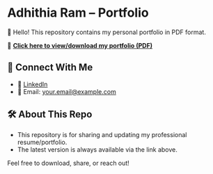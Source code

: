 # Adhithia Ram – Portfolio

👋 Hello! This repository contains my personal portfolio in PDF format.

📄 **[Click here to view/download my portfolio (PDF)](https://github.com/Adhithia-ram/Adhithiaram-Portfolio/raw/main/Portfolio.pdf)**

## 🔗 Connect With Me

- 💼 [LinkedIn](https://www.linkedin.com/in/adhithia-ram/)
- 📧 Email: your.email@example.com

## 🛠️ About This Repo

- This repository is for sharing and updating my professional resume/portfolio.
- The latest version is always available via the link above.

Feel free to download, share, or reach out!
